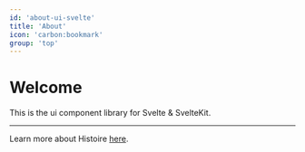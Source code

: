 ```yaml
---
id: 'about-ui-svelte'
title: 'About'
icon: 'carbon:bookmark'
group: 'top'
---
```


# Welcome

This is the ui component library for Svelte & SvelteKit.

---

Learn more about Histoire [here](https://histoire.dev/).

